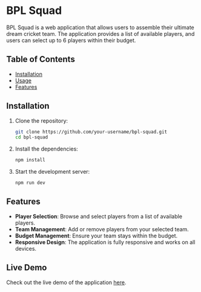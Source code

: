 # BPL Squad

BPL Squad is a web application that allows users to assemble their ultimate dream cricket team. The application provides a list of available players, and users can select up to 6 players within their budget.

## Table of Contents

-   [Installation](#installation)
-   [Usage](#usage)
-   [Features](#features)

## Installation

1. Clone the repository:

    ```sh
    git clone https://github.com/your-username/bpl-squad.git
    cd bpl-squad
    ```

2. Install the dependencies:

    ```sh
    npm install
    ```

3. Start the development server:
    ```sh
    npm run dev
    ```

## Features

-   **Player Selection**: Browse and select players from a list of available players.
-   **Team Management**: Add or remove players from your selected team.
-   **Budget Management**: Ensure your team stays within the budget.
-   **Responsive Design**: The application is fully responsive and works on all devices.

## Live Demo

Check out the live demo of the application [here](http://bpl-squad-using-react.surge.sh).
